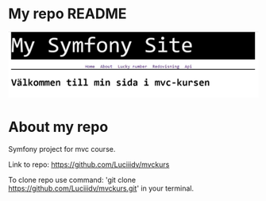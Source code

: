 My repo README
========================
![Bild](presentation.jpg)
# About my repo

Symfony project for mvc course.

Link to repo: https://github.com/Luciiidv/mvckurs

To clone repo use command: 'git clone https://github.com/Luciiidv/mvckurs.git' in your terminal.
